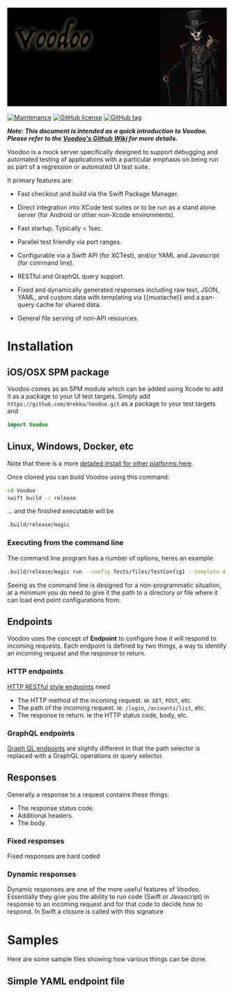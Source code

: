 
![Untitled](assets/Untitled.png)

[![Maintenance](https://img.shields.io/badge/Maintained%3F-yes-green.svg)](https://GitHub.com/drekka/Voodoo/graphs/commit-activity)
[![GitHub license](https://img.shields.io/github/license/drekka/Voodoo.svg)](https://github.com/drekka/Voodoo/blob/master/LICENSE)
[![GitHub tag](https://img.shields.io/github/tag/drekka/Voodoo.svg)](https://GitHub.com/drekka/Voodoo/tags/)

***Note: This document is intended as a quick introduction to Voodoo. Please refer to the [Voodoo's Github Wiki](https://github.com/drekka/Voodoo/wiki) for more details.***


Voodoo is a mock server specifically designed to support debugging and automated testing of applications with a particular emphasis on being run as part of a regression or automated UI test suite.

It primary features are:

* Fast checkout and build via the Swift Package Manager. 

* Direct integration into XCode test suites or to be run as a stand alone server (for Android or other non-Xcode environments).
 
* Fast startup. Typically < 1sec.

* Parallel test friendly via port ranges.

* Configurable via a Swift API (for XCTest), and/or YAML and Javascript (for command line).

* RESTful and GraphQL query support.

* Fixed and dynamically generated responses including raw text, JSON, YAML, and custom data with templating via {{mustache}} and a pan-query cache for shared data.

* General file serving of non-API resources.

# Installation

## iOS/OSX SPM package

Voodoo comes as an SPM module which can be added using Xcode to add it as a package to your UI test targets. Simply add `https://github.com/drekka/Voodoo.git` as a package to your test targets and

```swift
import Voodoo
```

## Linux, Windows, Docker, etc

Note that there is a more [detailed install for other platforms here](wiki/Building-Voodoo).

Once cloned you can build Voodoo using this command:

```bash
cd Voodoo
swift build -c release
```

... and the finished executable will be

```bash
.build/release/magic
```

### Executing from the command line

The command line program has a number of options, heres an example:

```bash
.build/release/magic run --config Tests/files/TestConfig1 --template-dir tests/templates --file-dir tests/files
```

Seeing as the command line is designed for a non-programmatic situation, at a minimum you do need to give it the path to a directory or file where it can load end point configurations from.

## Endpoints

Voodoo uses the concept of **Endpoint** to configure how it will respond to incoming requests. Each endpoint is defined by two things, a way to identify an incoming request and the response to return.  

### HTTP endpoints

[HTTP RESTful style endpoints](wiki/HTTP-Endpoints) need

* The HTTP method of the incoming request. ie. `GET`, `POST`, etc.
* The path of the incoming request. ie. `/login`, `/accounts/list`, etc.  
* The response to return. ie the HTTP status code, body, etc.

### GraphQL endpoints

[Graph QL endpoints](wiki/GraphQL-Endpoints) are slightly different in that the path selector is replaced with a GraphQL operations or query selector.

## Responses

Generally a response to a request contains these things:

* The response status code.
* Additional headers.
* The body.

### Fixed responses

Fixed responses are hard coded

### Dynamic responses

Dynamic responses are one of the more useful features of Voodoo. Essentially they give you the ability to run code (Swift or Javascript) in response to an incoming request and for that code to decide how to respond.
In Swift a closure is called with this signature

# Samples

Here are some sample files showing how various things can be done.


## Simple YAML endpoint file

